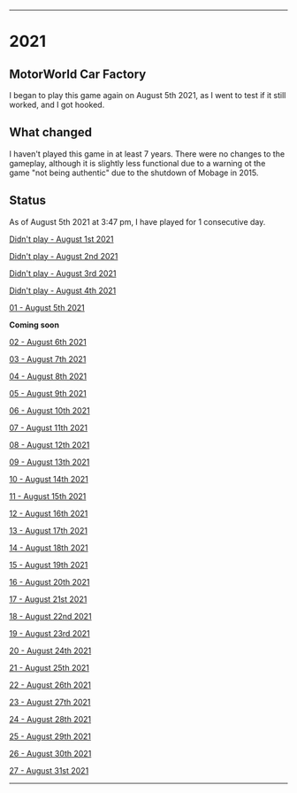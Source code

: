 
***

# 2021

## MotorWorld Car Factory

I began to play this game again on August 5th 2021, as I went to test if it still worked, and I got hooked.

## What changed

I haven't played this game in at least 7 years. There were no changes to the gameplay, although it is slightly less functional due to a warning ot the game "not being authentic" due to the shutdown of Mobage in 2015.

## Status

As of August 5th 2021 at 3:47 pm, I have played for 1 consecutive day.

[Didn't play - August 1st 2021](/MotorWorld_CarFactory/2021/08_August/08.01.2021/)

[Didn't play - August 2nd 2021](/MotorWorld_CarFactory/2021/08_August/08.02.2021/)

[Didn't play - August 3rd 2021](/MotorWorld_CarFactory/2021/08_August/08.03.2021/)

[Didn't play - August 4th 2021](/MotorWorld_CarFactory/2021/08_August/08.04.2021/)

[01 - August 5th 2021](/MotorWorld_CarFactory/2021/08_August/08.05.2021/)

**Coming soon**

[02 - August 6th 2021](/MotorWorld_CarFactory/2021/08_August/08.06.2021/)

[03 - August 7th 2021](/MotorWorld_CarFactory/2021/08_August/08.07.2021/)

[04 - August 8th 2021](/MotorWorld_CarFactory/2021/08_August/08.08.2021/)

[05 - August 9th 2021](/MotorWorld_CarFactory/2021/08_August/08.09.2021/)

[06 - August 10th 2021](/MotorWorld_CarFactory/2021/08_August/08.10.2021/)

[07 - August 11th 2021](/MotorWorld_CarFactory/2021/08_August/08.11.2021/)

[08 - August 12th 2021](/MotorWorld_CarFactory/2021/08_August/08.12.2021/)

[09 - August 13th 2021](/MotorWorld_CarFactory/2021/08_August/08.13.2021/)

[10 - August 14th 2021](/MotorWorld_CarFactory/2021/08_August/08.14.2021/)

[11 - August 15th 2021](/MotorWorld_CarFactory/2021/08_August/08.15.2021/)

[12 - August 16th 2021](/MotorWorld_CarFactory/2021/08_August/08.16.2021/)

[13 - August 17th 2021](/MotorWorld_CarFactory/2021/08_August/08.17.2021/)

[14 - August 18th 2021](/MotorWorld_CarFactory/2021/08_August/08.18.2021/)

[15 - August 19th 2021](/MotorWorld_CarFactory/2021/08_August/08.19.2021/)

[16 - August 20th 2021](/MotorWorld_CarFactory/2021/08_August/08.20.2021/)

[17 - August 21st 2021](/MotorWorld_CarFactory/2021/08_August/08.21.2021/)

[18 - August 22nd 2021](/MotorWorld_CarFactory/2021/08_August/08.22.2021/)

[19 - August 23rd 2021](/MotorWorld_CarFactory/2021/08_August/08.23.2021/)

[20 - August 24th 2021](/MotorWorld_CarFactory/2021/08_August/08.24.2021/)

[21 - August 25th 2021](/MotorWorld_CarFactory/2021/08_August/08.25.2021/)

[22 - August 26th 2021](/MotorWorld_CarFactory/2021/08_August/08.26.2021/)

[23 - August 27th 2021](/MotorWorld_CarFactory/2021/08_August/08.27.2021/)

[24 - August 28th 2021](/MotorWorld_CarFactory/2021/08_August/08.28.2021/)

[25 - August 29th 2021](/MotorWorld_CarFactory/2021/08_August/08.29.2021/)

[26 - August 30th 2021](/MotorWorld_CarFactory/2021/08_August/08.30.2021/)

[27 - August 31st 2021](/MotorWorld_CarFactory/2021/08_August/08.31.2021/)

***
